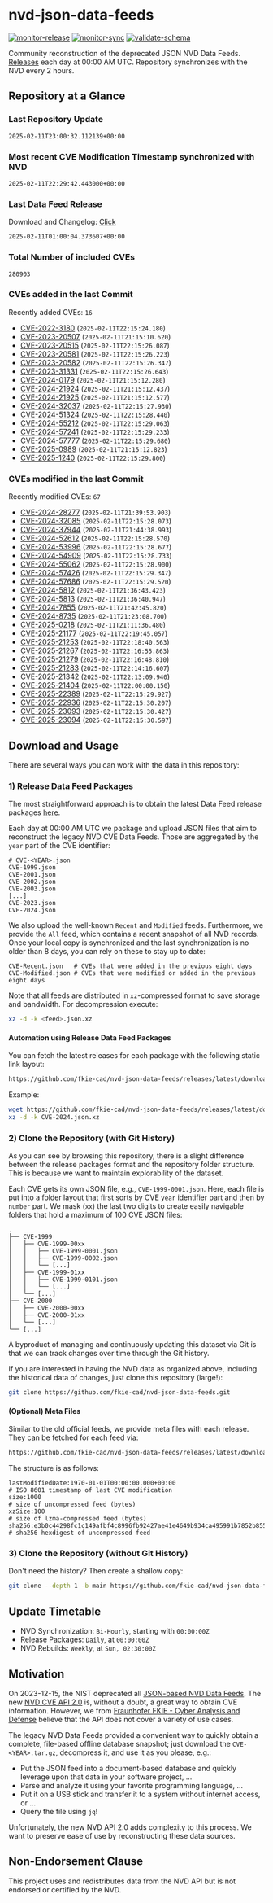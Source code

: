 # nvd-json-data-feeds

[![monitor-release](https://github.com/fkie-cad/nvd-json-data-feeds/actions/workflows/monitor_release.yml/badge.svg)](https://github.com/fkie-cad/nvd-json-data-feeds/actions/workflows/monitor_release.yml)
[![monitor-sync](https://github.com/fkie-cad/nvd-json-data-feeds/actions/workflows/monitor_sync.yml/badge.svg)](https://github.com/fkie-cad/nvd-json-data-feeds/actions/workflows/monitor_sync.yml)
[![validate-schema](https://github.com/fkie-cad/nvd-json-data-feeds/actions/workflows/validate_schema.yml/badge.svg)](https://github.com/fkie-cad/nvd-json-data-feeds/actions/workflows/validate_schema.yml)

Community reconstruction of the deprecated JSON NVD Data Feeds.
[Releases](https://github.com/fkie-cad/nvd-json-data-feeds/releases/latest) each day at 00:00 AM UTC.
Repository synchronizes with the NVD every 2 hours.

## Repository at a Glance

### Last Repository Update

```plain
2025-02-11T23:00:32.112139+00:00
```

### Most recent CVE Modification Timestamp synchronized with NVD

```plain
2025-02-11T22:29:42.443000+00:00
```

### Last Data Feed Release

Download and Changelog: [Click](https://github.com/fkie-cad/nvd-json-data-feeds/releases/latest)

```plain
2025-02-11T01:00:04.373607+00:00
```

### Total Number of included CVEs

```plain
280903
```

### CVEs added in the last Commit

Recently added CVEs: `16`

- [CVE-2022-3180](CVE-2022/CVE-2022-31xx/CVE-2022-3180.json) (`2025-02-11T22:15:24.180`)
- [CVE-2023-20507](CVE-2023/CVE-2023-205xx/CVE-2023-20507.json) (`2025-02-11T21:15:10.620`)
- [CVE-2023-20515](CVE-2023/CVE-2023-205xx/CVE-2023-20515.json) (`2025-02-11T22:15:26.087`)
- [CVE-2023-20581](CVE-2023/CVE-2023-205xx/CVE-2023-20581.json) (`2025-02-11T22:15:26.223`)
- [CVE-2023-20582](CVE-2023/CVE-2023-205xx/CVE-2023-20582.json) (`2025-02-11T22:15:26.347`)
- [CVE-2023-31331](CVE-2023/CVE-2023-313xx/CVE-2023-31331.json) (`2025-02-11T22:15:26.643`)
- [CVE-2024-0179](CVE-2024/CVE-2024-01xx/CVE-2024-0179.json) (`2025-02-11T21:15:12.280`)
- [CVE-2024-21924](CVE-2024/CVE-2024-219xx/CVE-2024-21924.json) (`2025-02-11T21:15:12.437`)
- [CVE-2024-21925](CVE-2024/CVE-2024-219xx/CVE-2024-21925.json) (`2025-02-11T21:15:12.577`)
- [CVE-2024-32037](CVE-2024/CVE-2024-320xx/CVE-2024-32037.json) (`2025-02-11T22:15:27.930`)
- [CVE-2024-51324](CVE-2024/CVE-2024-513xx/CVE-2024-51324.json) (`2025-02-11T22:15:28.440`)
- [CVE-2024-55212](CVE-2024/CVE-2024-552xx/CVE-2024-55212.json) (`2025-02-11T22:15:29.063`)
- [CVE-2024-57241](CVE-2024/CVE-2024-572xx/CVE-2024-57241.json) (`2025-02-11T22:15:29.233`)
- [CVE-2024-57777](CVE-2024/CVE-2024-577xx/CVE-2024-57777.json) (`2025-02-11T22:15:29.680`)
- [CVE-2025-0989](CVE-2025/CVE-2025-09xx/CVE-2025-0989.json) (`2025-02-11T21:15:12.823`)
- [CVE-2025-1240](CVE-2025/CVE-2025-12xx/CVE-2025-1240.json) (`2025-02-11T22:15:29.800`)


### CVEs modified in the last Commit

Recently modified CVEs: `67`

- [CVE-2024-28277](CVE-2024/CVE-2024-282xx/CVE-2024-28277.json) (`2025-02-11T21:39:53.903`)
- [CVE-2024-32085](CVE-2024/CVE-2024-320xx/CVE-2024-32085.json) (`2025-02-11T22:15:28.073`)
- [CVE-2024-37944](CVE-2024/CVE-2024-379xx/CVE-2024-37944.json) (`2025-02-11T21:44:38.993`)
- [CVE-2024-52612](CVE-2024/CVE-2024-526xx/CVE-2024-52612.json) (`2025-02-11T22:15:28.570`)
- [CVE-2024-53996](CVE-2024/CVE-2024-539xx/CVE-2024-53996.json) (`2025-02-11T22:15:28.677`)
- [CVE-2024-54909](CVE-2024/CVE-2024-549xx/CVE-2024-54909.json) (`2025-02-11T22:15:28.733`)
- [CVE-2024-55062](CVE-2024/CVE-2024-550xx/CVE-2024-55062.json) (`2025-02-11T22:15:28.900`)
- [CVE-2024-57426](CVE-2024/CVE-2024-574xx/CVE-2024-57426.json) (`2025-02-11T22:15:29.347`)
- [CVE-2024-57686](CVE-2024/CVE-2024-576xx/CVE-2024-57686.json) (`2025-02-11T22:15:29.520`)
- [CVE-2024-5812](CVE-2024/CVE-2024-58xx/CVE-2024-5812.json) (`2025-02-11T21:36:43.423`)
- [CVE-2024-5813](CVE-2024/CVE-2024-58xx/CVE-2024-5813.json) (`2025-02-11T21:36:40.947`)
- [CVE-2024-7855](CVE-2024/CVE-2024-78xx/CVE-2024-7855.json) (`2025-02-11T21:42:45.820`)
- [CVE-2024-8735](CVE-2024/CVE-2024-87xx/CVE-2024-8735.json) (`2025-02-11T21:23:08.700`)
- [CVE-2025-0218](CVE-2025/CVE-2025-02xx/CVE-2025-0218.json) (`2025-02-11T21:11:36.480`)
- [CVE-2025-21177](CVE-2025/CVE-2025-211xx/CVE-2025-21177.json) (`2025-02-11T22:19:45.057`)
- [CVE-2025-21253](CVE-2025/CVE-2025-212xx/CVE-2025-21253.json) (`2025-02-11T22:18:40.563`)
- [CVE-2025-21267](CVE-2025/CVE-2025-212xx/CVE-2025-21267.json) (`2025-02-11T22:16:55.863`)
- [CVE-2025-21279](CVE-2025/CVE-2025-212xx/CVE-2025-21279.json) (`2025-02-11T22:16:48.810`)
- [CVE-2025-21283](CVE-2025/CVE-2025-212xx/CVE-2025-21283.json) (`2025-02-11T22:14:16.607`)
- [CVE-2025-21342](CVE-2025/CVE-2025-213xx/CVE-2025-21342.json) (`2025-02-11T22:13:09.940`)
- [CVE-2025-21404](CVE-2025/CVE-2025-214xx/CVE-2025-21404.json) (`2025-02-11T22:00:00.150`)
- [CVE-2025-22389](CVE-2025/CVE-2025-223xx/CVE-2025-22389.json) (`2025-02-11T22:15:29.927`)
- [CVE-2025-22936](CVE-2025/CVE-2025-229xx/CVE-2025-22936.json) (`2025-02-11T22:15:30.207`)
- [CVE-2025-23093](CVE-2025/CVE-2025-230xx/CVE-2025-23093.json) (`2025-02-11T22:15:30.427`)
- [CVE-2025-23094](CVE-2025/CVE-2025-230xx/CVE-2025-23094.json) (`2025-02-11T22:15:30.597`)


## Download and Usage

There are several ways you can work with the data in this repository:

### 1) Release Data Feed Packages

The most straightforward approach is to obtain the latest Data Feed release packages [here](https://github.com/fkie-cad/nvd-json-data-feeds/releases/latest).

Each day at 00:00 AM UTC we package and upload JSON files that aim to reconstruct the legacy NVD CVE Data Feeds.
Those are aggregated by the `year` part of the CVE identifier:

```
# CVE-<YEAR>.json
CVE-1999.json
CVE-2001.json
CVE-2002.json
CVE-2003.json
[...]
CVE-2023.json
CVE-2024.json
```

We also upload the well-known `Recent` and `Modified` feeds.
Furthermore, we provide the `All` feed, which contains a recent snapshot of all NVD records.
Once your local copy is synchronized and the last synchronization is no older than 8 days, you can rely on these to stay up to date:

```plain
CVE-Recent.json   # CVEs that were added in the previous eight days
CVE-Modified.json # CVEs that were modified or added in the previous eight days
```

Note that all feeds are distributed in `xz`-compressed format to save storage and bandwidth.
For decompression execute:

```sh
xz -d -k <feed>.json.xz
```

#### Automation using Release Data Feed Packages

You can fetch the latest releases for each package with the following static link layout:

```sh
https://github.com/fkie-cad/nvd-json-data-feeds/releases/latest/download/CVE-<YEAR>.json.xz
```

Example:

```sh
wget https://github.com/fkie-cad/nvd-json-data-feeds/releases/latest/download/CVE-2024.json.xz
xz -d -k CVE-2024.json.xz
```

### 2) Clone the Repository (with Git History)

As you can see by browsing this repository, there is a slight difference between the release packages format and the repository folder structure.
This is because we want to maintain explorability of the dataset.

Each CVE gets its own JSON file, e.g., `CVE-1999-0001.json`.
Here, each file is put into a folder layout that first sorts by CVE `year` identifier part and then by `number` part.
We mask (`xx`) the last two digits to create easily navigable folders that hold a maximum of 100 CVE JSON files:

```plain
.
├── CVE-1999
│   ├── CVE-1999-00xx
│   │   ├── CVE-1999-0001.json
│   │   ├── CVE-1999-0002.json
│   │   └── [...]
│   ├── CVE-1999-01xx
│   │   ├── CVE-1999-0101.json
│   │   └── [...]
│   └── [...]
├── CVE-2000
│   ├── CVE-2000-00xx
│   ├── CVE-2000-01xx
│   └── [...]
└── [...]
```

A byproduct of managing and continuously updating this dataset via Git is that we can track changes over time through the Git history.

If you are interested in having the NVD data as organized above, including the historical data of changes, just clone this repository (large!):

```sh
git clone https://github.com/fkie-cad/nvd-json-data-feeds.git
```

#### (Optional) Meta Files

Similar to the old official feeds, we provide meta files with each release. They can be fetched for each feed via:

```sh
https://github.com/fkie-cad/nvd-json-data-feeds/releases/latest/download/CVE-<YEAR>.meta
```

The structure is as follows:

```plain
lastModifiedDate:1970-01-01T00:00:00.000+00:00                          # ISO 8601 timestamp of last CVE modification
size:1000                                                               # size of uncompressed feed (bytes)
xzSize:100                                                              # size of lzma-compressed feed (bytes)
sha256:e3b0c44298fc1c149afbf4c8996fb92427ae41e4649b934ca495991b7852b855 # sha256 hexdigest of uncompressed feed
```

### 3) Clone the Repository (without Git History)

Don't need the history? Then create a shallow copy:

```sh
git clone --depth 1 -b main https://github.com/fkie-cad/nvd-json-data-feeds.git
```


## Update Timetable

* NVD Synchronization: `Bi-Hourly`, starting with `00:00:00Z`
* Release Packages: `Daily`, at `00:00:00Z`
* NVD Rebuilds: `Weekly`, at `Sun, 02:30:00Z`


## Motivation

On 2023-12-15, the NIST deprecated all [JSON-based NVD Data Feeds](https://nvd.nist.gov/vuln/data-feeds#divRetirementBanner-1).
The new [NVD CVE API 2.0](https://nvd.nist.gov/developers/vulnerabilities) is, without a doubt, a great way to obtain CVE information.
However, we from [Fraunhofer FKIE - Cyber Analysis and Defense](https://www.fkie.fraunhofer.de/en/departments/cad.html) believe that the API does not cover a variety of use cases.

The legacy NVD Data Feeds provided a convenient way to quickly obtain a complete, file-based offline database snapshot; just download the `CVE-<YEAR>.tar.gz`, decompress it, and use it as you please, e.g.:

- Put the JSON feed into a document-based database and quickly leverage upon that data in your software project, ...
- Parse and analyze it using your favorite programming language, ...
- Put it on a USB stick and transfer it to a system without internet access, or ...
- Query the file using `jq`!

Unfortunately, the new NVD API 2.0 adds complexity to this process.
We want to preserve ease of use by reconstructing these data sources.

## Non-Endorsement Clause

This project uses and redistributes data from the NVD API but is not endorsed or certified by the NVD.